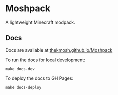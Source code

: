 # Moshpack

A lightweight Minecraft modpack.

## Docs

Docs are available at [thekmosh.github.io/Moshpack](thekmosh.github.io/Moshpack)

To run the docs for local development:

```
make docs-dev
```

To deploy the docs to GH Pages:

```
make docs-deploy
```